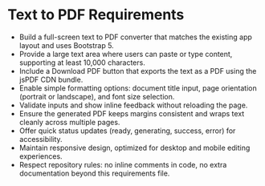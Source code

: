 # Text to PDF Requirements
- Build a full-screen text to PDF converter that matches the existing app layout and uses Bootstrap 5.
- Provide a large text area where users can paste or type content, supporting at least 10,000 characters.
- Include a Download PDF button that exports the text as a PDF using the jsPDF CDN bundle.
- Enable simple formatting options: document title input, page orientation (portrait or landscape), and font size selection.
- Validate inputs and show inline feedback without reloading the page.
- Ensure the generated PDF keeps margins consistent and wraps text cleanly across multiple pages.
- Offer quick status updates (ready, generating, success, error) for accessibility.
- Maintain responsive design, optimized for desktop and mobile editing experiences.
- Respect repository rules: no inline comments in code, no extra documentation beyond this requirements file.
